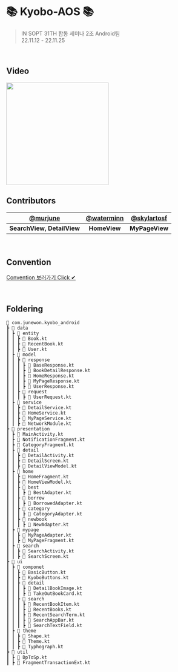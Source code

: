 # 📚 Kyobo-AOS 📚

> IN SOPT 31TH 합동 세미나 2조 Android팀 <br>
22.11.12 - 22.11.25

<br>

## Video
<img width="270" src="">

<br>

## Contributors

| [@murjune](https://github.com/murjune) | [@waterminn](https://github.com/waterminn) | [@skylartosf](https://github.com/skylartosf) |
| :---: | :---: | :---: |
|**SearchView, DetailView**|**HomeView**|**MyPageView**|

<br>

## Convention
[Convention 보러가기 Click ✔](https://www.notion.so/2-AOS-ed7d551b084a4faaa36a263eecffae5a)

<br>

## Foldering

```
📂 com.junewon.kyobo_android
┣ 📂 data
┃ ┣ 📂 entity
┃ ┃ ┣ 📜 Book.kt
┃ ┃ ┣ 📜 RecentBook.kt
┃ ┃ ┣ 📜 User.kt
┃ ┣ 📂 model
┃ ┃ ┣ 📂 response
┃ ┃ ┃ ┣ 📜 BaseResponse.kt
┃ ┃ ┃ ┣ 📜 BookDetailResponse.kt
┃ ┃ ┃ ┣ 📜 HomeResponse.kt
┃ ┃ ┃ ┣ 📜 MyPageResponse.kt
┃ ┃ ┃ ┣ 📜 UserResponse.kt
┃ ┃ ┣ 📂 request
┃ ┃ ┃ ┣ 📜 UserRequest.kt
┃ ┣ 📂 service
┃ ┃ ┣ 📜 DetailService.kt
┃ ┃ ┣ 📜 HomeService.kt
┃ ┃ ┣ 📜 MyPageService.kt
┃ ┃ ┣ 📜 NetworkModule.kt
┣ 📂 presentation
┃ ┣ 📜 MainActivity.kt
┃ ┣ 📜 NotificationFragment.kt
┃ ┣ 📜 CategoryFragment.kt
┃ ┣ 📂 detail
┃ ┃ ┣ 📜 DetailActivity.kt
┃ ┃ ┣ 📜 DetailScreen.kt
┃ ┃ ┣ 📜 DetailViewModel.kt
┃ ┣ 📂 home
┃ ┃ ┣ 📜 HomeFragment.kt
┃ ┃ ┣ 📜 HomeViewModel.kt
┃ ┃ ┣ 📂 best
┃ ┃ ┃ ┣ 📜 BestAdapter.kt
┃ ┃ ┣ 📂 borrow
┃ ┃ ┃ ┣ 📜 BorrowedAdapter.kt
┃ ┃ ┣ 📂 category
┃ ┃ ┃ ┣ 📜 CategoryAdapter.kt
┃ ┃ ┣ 📂 newbook
┃ ┃ ┃ ┣ 📜 NewAdapter.kt
┃ ┣ 📂 mypage
┃ ┃ ┣ 📜 MyPageAdapter.kt
┃ ┃ ┣ 📜 MyPageFragment.kt
┃ ┣ 📂 search
┃ ┃ ┣ 📜 SearchActivity.kt
┃ ┃ ┣ 📜 SearchScreen.kt
┣ 📂 ui
┃ ┣ 📂 componet
┃ ┃ ┣ 📜 BasicButton.kt
┃ ┃ ┣ 📜 KyoboButtons.kt
┃ ┃ ┣ 📂 detail
┃ ┃ ┃ ┣ 📜 DetailBookImage.kt
┃ ┃ ┃ ┣ 📜 TakeOutBookCard.kt
┃ ┃ ┣ 📂 search
┃ ┃ ┃ ┣ 📜 RecentBookItem.kt
┃ ┃ ┃ ┣ 📜 RecentBooks.kt
┃ ┃ ┃ ┣ 📜 RecentSearchTerm.kt
┃ ┃ ┃ ┣ 📜 SearchAppBar.kt
┃ ┃ ┃ ┣ 📜 SearchTextField.kt
┃ ┣ 📂 theme
┃ ┃ ┣ 📜 Shape.kt
┃ ┃ ┣ 📜 Theme.kt
┃ ┃ ┣ 📜 Typhograph.kt
┣ 📂 util
┃ ┣ 📜 DpToSp.kt
┃ ┣ 📜 FragmentTransactionExt.kt
```
